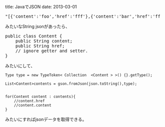 title: JavaでJSON
date: 2013-03-01

<pre>
"[{'content':'foo','href':'fff'},{'content':'bar','href':'ffff'}]"
</pre>


みたいなString jsonがあったら、

<pre>
public class Content {
	public String content;
	public String href;
	// ignore getter and setter.
}
</pre>

みたいにして、

	Type type = new TypeToken< Collection  <Content > >() {}.getType();

	List<Content>contents = gson.fromJson(json.toString(),type);


	for(Content content : contents){
		//content.href
		//content.content
	}


みたいにすればjsonデータを取得できる。



